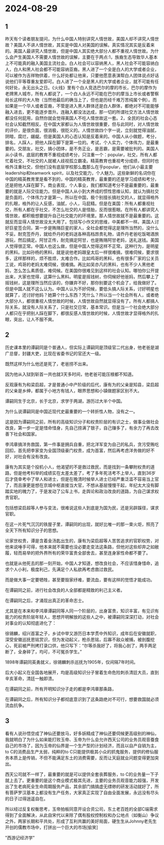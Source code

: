 # 2024-08-29

## 1

昨天有个读者朋友提问，为什么中国人特别讲究人情世故，美国人却不讲究人情世故？美国人不讲人情世故，其实是中国人对美国的误解。真实情况其实是反着来的。美国人最讲究人情世故，但是中国人其实绝大部分人都不重视人情世故。为什么会产生美国人不需要人情世故的误解，主要在于两点:1，族裔生态导致华人基本上不可能真的融入美国主流社会。白人社会可以容纳黑人，黑人社会不可能容纳白人，白人和黑人社会都不可能容纳亚裔。黑人进了一个全是白人的大学或者企业，可以被作为吉祥物供着，什么好处都让他来，只要他愿意表演帮白人团体说点好话说他们平等尊重友爱即可。白人进了一个全是黑人的大学或者企业，就不可能有任何好处，永无出头之日。《火线》里有个白人竞选巴尔的摩的市长，巴尔的摩作为老牌黑人城市，所有人都说了，一个白人永远不可能在巴尔的摩当上市长或者警察局长这样的大人物（当然他最后的确当上了，但也是历经千难万苦纯属个例）。而如果是一个华人或者亚裔，不管是进入黑人群体还是白人群体，都绝对不可能能够融入进去，更不能逐步晋升。连融入都没法达成，那一切的所谓社交方法人情世故都没任何屁用，自然你就会觉得美国人不吃人情世故这一套。2，全民的社会心态社会认知截然相反。在中国大家都认为人情世故很重要，但与此同时，对人情世故的评价，是很负面，很消极，很贬义的。人情世故四个字一说，立刻就觉得油腻，阴暗，腐烂，龌龊。但是美国人的心态认知是反着来的。中国人从小做题，考分，排名，人踩人，把他人踩在脚下是第一位的。考试，个人实力，个体伟力，是最重要的。交朋友，社交，搞小团体，是不务正业，是恶霸，是需要被批判的。美国人从小读书，底层的教育不重视成绩考分，只注重一个：popular，社交，所有人都忙着社交，不社交的人就被人歧视孤立霸凌。精英教育也重视考分成绩，但同时也格外注重社交，但他们没有底层学校那么蠢那么在乎popular，他们从小最主要leadership和teamwork spirit，以及社交能力，个人魅力。这些新鲜的名词你在中国的精英教育里是看不到的，中国的精英教育，最重要的还是学习成绩和考分，还是把他人踩在脚下。商业表现，个人事业，我们都知道考分不是最重要的，最重要的就是人际交往能力。但是中国人从小到大养成的惯性思维认知，就认为搞社交是负面的，个体伟力才是第一。所以在中国，极个别擅长搞社交的人，就显得格外的扎眼，格外的让人反感，油腻，小人，马屁精。但是在美国：所有人都重视社交，所有人都在乎社交，不怎么社交的人是怪胎，反而很惹眼。在所有人都讲究人情世故，都积极想要提升自己社交能力的环境里。那人情世故就不是最重要的。这就反而显得人情世故没太大用了。包括写小作文的思维，中美都不一样。美国人讨好巨星签合同，第一步是贿赂巨星的家人，全社会都觉得这是理所当然的，没什么不妥。耐克签乔丹，就给乔丹的老妈送各种高档昂贵礼物，请乔丹老爸吃饭喝酒旅游玩，然后搞定。阿甘正传，耐克搞定阿甘，也是贿赂阿甘老妈，送礼送钱。美国人觉得很正常。中国人也这么做，但是中国人觉得这样不正常。这种行为，是明星的黑料。比如孙杨的黑料，就是说他老妈跟皇太后一样很难搞，很难伺候，要求很多，这样那样的，烦不胜烦，太难合作。比如鸡哥的黑料，也有很多厂家的公关员工说，鸡哥的老妈太难伺候，很难搞。再比如吴亦凡的黑料，也有不少人黑他老妈，怎么怎么素质低，难伺候。在美国你很难见到这样的社会认知。哪怕你公开提出来，大家也觉得，这算什么黑料。明星是摇钱树，你伺候好他爸妈，然后攀上了摇钱树，这是理所当然应该的，你嫌弃不好，那你别要这个机会了，给我做好了。但是中国人就不这么认为。中国人认为不好伺候，要低头搞人际关系，讨好明星也就算了，还讨好他妈？她算个什么东西？凭什么？所以当一个社会所有人，或者绝大部分人，都很重视人情世故的时候，人情世故自然就显得没有了。所有人都搞人际关系，就没有人际关系了，只是社交日常，基本常识。但是当一个社会绝大部分人都只在乎把别人踩在脚下，都很反感人情世故的时候，人情世故才显得格外的扎眼，突出，让人不服不爽。

## 2

历史课本里的谭嗣同是个普通人，但实际上谭嗣同是顶级官二代出身，他老爸是湖广总督，封疆大吏，比现在省委书记的官还大一级。

既然这样为什么他还是死了，老爸捞不出来。

因为他从入狱到斩首一共也就3天多时间，他老爸可能压根都不知道。

反观康有为和梁启超，才是普通小中产阶级的后代，康有为的父亲是知县，梁启超的父亲是乡绅，都属于小地方有钱人，眼界思想和小镇做题家区别不大。

谭嗣同生于北京，长于北京，求学于两湖，游历过大半个中国。

为什么说谭嗣同是中国近现代史最重要的一个转折性人物，没有之一。

这是因为谭嗣同之前，所有的高级知识分子和权贵阶层的有识之士，做事业做社会改良，第一步一定是惜命惜身，先自己捞满了银子，自己赚多了，有余力了再去改善下社会和国家。

李鸿章搞洋务救国，第一件事是拥兵自重，把北洋军变为自己的私兵，贪污受贿吃回扣，首先把李家变为全国顶级豪门权贵，成为首富，然后再考虑洋务做的好不好，对社会有没有改良。

康有为其实是个投机小人，他渴望的不是救过救民，而是找到一条攀附权贵的道路，但是他考科举的成绩实在太差太差了，考了多年死活考不上举人，直到36岁后才侥幸考中了举人和进士，但是在晚清时候举人进士已经严重泛滥不容易当上官了，而且康更是想在京城中枢直接当大官，不想从基层慢慢干起，年纪太大没有脚踏实地的魄力了，于是发动了公车上书，走舆论和政治改良的道路，为自己谋求权贵官职。

包括想梁启超等人参与变法，很难说这些人到底是为国为民，还是另辟蹊径，谋求官职。

在这一片死气沉沉的铁屋子里，谭嗣同的出现，就好比唯一的那一束火炬，照亮了全天下所有知识分子的思想。

论家世权贵，谭是含着金汤匙出生的，康有为梁启超等人苦苦追求的官职权势，对他来说唾手可得，他本来就不需要也没必要走变法这条路，但他对这些却弃之如敝履，轻而易举的把外界所有的荣华富贵全部舍去，甚至连身家性命都不要了。

也就是从他死去的那一刻开始，中国人才知道，想改良社会，不应该惜身惜命，追求个人小利，极度利己，先满足个人私欲再考虑救过救民。

而是做大事一定要牺牲，甚至要毁家纾难，要流血，要有这样的觉悟才能成功。

在谭嗣同之前，进行社会改良的人全部都是精致的利己主义者。

在谭嗣同之后，才涌现出真正的革命志士。

尤其是在本来和李鸿章谭嗣同等人同一个阶层的，出身富贵，知识丰富，有见识有能力的权贵阶层年轻人，思想开明解放的这些人之中，被谭嗣同深深打动，对社会对事业的认知彻底进化了：

徐锡麟，绍兴首富之子，乡试中举又游历日本学贯中外知识，成年后在安徽就职，深受安徽巡抚恩铭赏识，但为发动起义，枪杀恩铭，后寡不敌众被捕，被剖腹挖心，死前被严刑拷打录口供，他只写下：“尔等杀我好了，将我心剖了，两手两足断了，全身碎了，均可，不可冤杀学生。”

1898年谭嗣同英勇就义，徐锡麟刺杀巡抚为1905年，仅间隔7年时间。

后大小起义在全国各地展开，均是高级知识分子冒着生命危险刺杀清廷大员，直到辛亥革命，清廷一触即溃。

在谭嗣同之前，所有开明知识分子走的都是李鸿章那条路，

在谭嗣同之后，所有知识分子都彻底意识到了这条路绝对不可行，想要救国就必须流血抗争。

## 3

看有人说孙悟空成了神仙还要放马，好多妖精成了神仙还要伺候更高级别的神仙，我就明白了为什么如来能打败玉帝、玉帝为什么会允许西天公司的业务员观音蚕食自己的市场了，因为玉帝的仙界是一个生产型的计划经济，而且以自产自销为主，to C的消费品生产太弱，纯粹的to C只能提供极其小众的抓鬼服务，提供的修仙服务本质上是传销，不但不能满足东土的消费需要，反而让天庭就业问题变得更加突出。

西天公司就不一样了，最重要的就是可以提供全套丧葬服务，to C的业务量一下子就上去了。更重要的是这个商业模式极其先进，主要的业务员观音能力超强，开发出了生老病死全生命周期服务产品，其余部门搞搞虚无缥缈的研发活动就好了，所有菩萨罗汉基本上都没有生产任务，大家真正实现了自由全面发展，永远没有尽头的日子过得逍遥自在。

所以经过反复权衡思考，玉帝拍板同意开设合资公司，东土老百姓的全部C端需求得到了全面解决，从此自宋代以来除了偶有股权控制权和办公地点（如衡山）争议之外，两家长期和平共处，形成了互利共赢的美好局面，硬生生从Johnny老先生开创的儒教市场中，打拼出一个巨大的市场[偷笑]

"西游记经济学"

